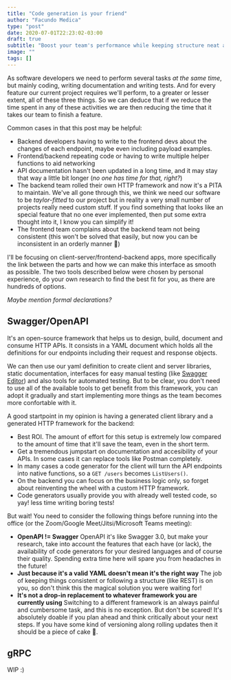 ```yaml
---
title: "Code generation is your friend"
author: "Facundo Medica"
type: "post"
date: 2020-07-01T22:23:02-03:00
draft: true
subtitle: "Boost your team's performance while keeping structure neat and tidy"
image: ""
tags: []
---
```


As software developers we need to perform several tasks _at the same time_, but mainly coding, writing documentation and writing tests. And for every feature our current project requires we'll perform, to a greater or lesser extent, all of these three things. So we can deduce that if we reduce the time spent in any of these activities we are then reducing the time that it takes our team to finish a feature.

Common cases in that this post may be helpful:

- Backend developers having to write to the frontend devs about the changes of each endpoint, maybe even including payload examples.
- Frontend/backend repeating code or having to write multiple helper functions to aid networking
- API documentation hasn't been updated in a long time, and it may stay that way a little bit longer (_no one has time for that, right?_)
- The backend team rolled their own HTTP framework and now it's a PITA to maintain. We've all gone through this, we think we need our software to be _taylor-fitted_ to our project but in reality a very small number of projects really need custom stuff. If you find something that looks like an special feature that no one ever implemented, then put some extra thought into it, I know you can simplify it!
- The frontend team complains about the backend team not being consistent (this won't be solved that easily, but now you can be inconsistent in an orderly manner 🤣)

I'll be focusing on client-server/frontend-backend apps, more specifically the link between the parts and how we can make this interface as smooth as possible. The two tools described below were chosen by personal experience, do your own research to find the best fit for you, as there are hundreds of options.

_Maybe mention formal declarations?_

## Swagger/OpenAPI

It's an open-source framework that helps us to design, build, document and consume HTTP APIs. It consists in a YAML document which holds all the definitions for our endpoints including their request and response objects.

We can then use our yaml definition to create client and server libraries, static documentation, interfaces for easy manual testing (like [Swagger Editor](https://editor.swagger.io)) and also tools for automated testing. But to be clear, you don't need to use all of the available tools to get benefit from this framework, you can adopt it gradually and start implementing more things as the team becomes more confortable with it.

A good startpoint in my opinion is having a generated client library and a generated HTTP framework for the backend:

- Best ROI. The amount of effort for this setup is extremely low compared to the amount of time that it'll save the team, even in the short term.
- Get a tremendous jumpstart on documentation and accesibility of your APIs. In some cases it can replace tools like Postman completely.
- In many cases a code generator for the client will turn the API endpoints into native functions, so a `GET /users` becomes `ListUsers()`.
- On the backend you can focus on the business logic only, so forget about reinventing the wheel with a custom HTTP framework.
- Code generators usually provide you with already well tested code, so yay! less time writing boring tests!


But wait! You need to consider the following things before running into the office (or the Zoom/Google Meet/Jitsi/Microsoft Teams meeting):

- **OpenAPI != Swagger** OpenAPI it's like Swagger 3.0, but make your research, take into account the features that each have (or lack), the availability of code generators for your desired languages and of course their quality. Spending extra time here will spare you from headaches in the future!
- **Just because it's a valid YAML doesn't mean it's the right way** The job of keeping things consistent or following a structure (like REST) is on you, so don't think this the magical solution you were waiting for!
- **It's not a drop-in replacement to whatever framework you are currently using** Switching to a different framework is an always painful and cumbersome task, and this is no exception. But don't be scared! It's absolutely doable if you plan ahead and think critically about your next steps. If you have some kind of versioning along rolling updates then it should be a piece of cake 🍰.

## gRPC

WIP :)